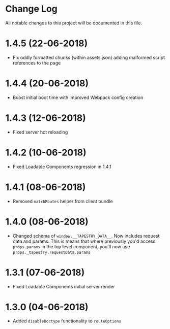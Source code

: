 # Change Log

All notable changes to this project will be documented in this file.

# 1.4.5 (22-06-2018)

* Fix oddly formatted chunks (within assets.json) adding malformed script references to the page

# 1.4.4 (20-06-2018)

* Boost initial boot time with improved Webpack config creation

# 1.4.3 (12-06-2018)

* Fixed server hot reloading

# 1.4.2 (10-06-2018)

* Fixed Loadable Components regression in 1.4.1

# 1.4.1 (08-06-2018)

* Removed `matchRoutes` helper from client bundle

# 1.4.0 (08-06-2018)

* Changed schema of `window.__TAPESTRY_DATA__`. Now includes request data and params. This is means that where previously you'd access `props.params` in the top level component, you'll now use `props._tapestry.requestData.params`

# 1.3.1 (07-06-2018)

* Fixed Loadable Components initial server render

# 1.3.0 (04-06-2018)

* Added `disableDoctype` functionality to `routeOptions`
